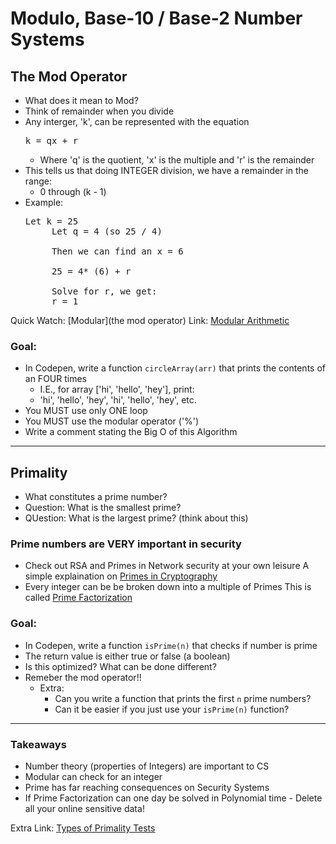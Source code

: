 # Modulo, Base-10 / Base-2 Number Systems

## The Mod Operator
- What does it mean to Mod?
- Think of remainder when you divide
- Any interger, 'k', can be represented with the equation
   <pre>k = qx + r</pre>
   - Where 'q' is the quotient, 'x' is the multiple and 'r' is the remainder
- This tells us that doing INTEGER division, we have a remainder in the range:
   - 0 through (k - 1)
- Example:
  <pre>Let k = 25
       Let q = 4 (so 25 / 4) 
       
       Then we can find an x = 6
       
       25 = 4* (6) + r
       
       Solve for r, we get:
       r = 1</pre>
Quick Watch: [Modular](the mod operator)
Link: [Modular Arithmetic](https://artofproblemsolving.com/wiki/index.php/Modular_arithmetic/Introduction)

###  Goal:
- In Codepen, write a function `circleArray(arr)` that prints the contents of an FOUR times
   - I.E., for array ['hi', 'hello', 'hey'], print:
   - 'hi', 'hello', 'hey', 'hi', 'hello', 'hey', etc.
- You MUST use only ONE loop
- You MUST use the modular operator ('%')
- Write a comment stating the Big O of this Algorithm

<hr>


## Primality
- What constitutes a prime number?
- Question: What is the smallest prime?
- QUestion: What is the largest prime? (think about this)

### Prime numbers are VERY important in security
- Check out RSA and Primes in Network security at your own leisure
   A simple explaination on [Primes in Cryptography](https://crypto.stackexchange.com/questions/20867/why-are-primes-important-for-encryption)
- Every integer can be be broken down into a multiple of Primes
   This is called [Prime Factorization](https://www.mathsisfun.com/prime-factorization.html)


### Goal:
- In Codepen, write a function `isPrime(n)` that checks if number is prime
- The return value is either true or false (a boolean)
- Is this optimized? What can be done different?
- Remeber the mod operator!!
   - Extra: 
     - Can you write a function that prints the first `n` prime numbers?
     - Can it be easier if you just use your `isPrime(n)` function?

<hr>

### Takeaways
- Number theory (properties of Integers) are important to CS
- Modular can check for an integer
- Prime has far reaching consequences on Security Systems
- If Prime Factorization can one day be solved in Polynomial time - Delete all your online sensitive data!

Extra Link: [Types of Primality Tests](https://crypto.stanford.edu/pbc/notes/numbertheory/millerrabin.html)

